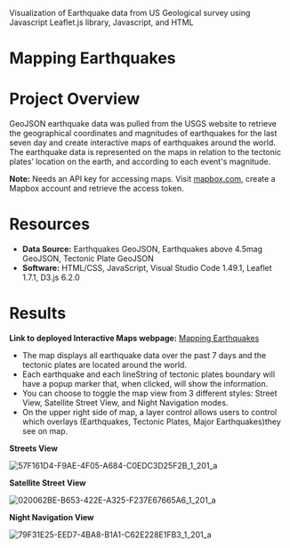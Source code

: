 Visualization of Earthquake data from US Geological survey using Javascript Leaflet.js library, Javascript, and HTML

# Mapping Earthquakes

# Project Overview
GeoJSON earthquake data was pulled from the USGS website to retrieve the geographical coordinates and magnitudes of earthquakes for the last seven day and create interactive maps of earthquakes around the world. The earthquake data is represented on the maps in relation to the tectonic plates’ location on the earth, and according to each event's magnitude.

**Note:** Needs an API key for accessing maps. Visit [mapbox.com](https://www.mapbox.com/), create a Mapbox account and retrieve the access token.

# Resources
* **Data Source:** Earthquakes GeoJSON, Earthquakes above 4.5mag GeoJSON, Tectonic Plate GeoJSON
* **Software:** HTML/CSS, JavaScript, Visual Studio Code 1.49.1, Leaflet 1.7.1, D3.js 6.2.0

# Results

**Link to deployed Interactive Maps webpage:** [Mapping Earthquakes](https://ramya-ramamur.github.io/Earthquake_Mapping/)

* The map displays all earthquake data over the past 7 days and the tectonic plates are located around the world.
* Each earthquake and each lineString of tectonic plates boundary will have a popup marker that, when clicked, will show the information.
* You can choose to toggle the map view from 3 different styles: Street View, Satellite Street View, and Night Navigation modes.
* On the upper right side of map, a layer control allows users to control which overlays (Earthquakes, Tectonic Plates, Major Earthquakes)they see on map.

**Streets View**

![57F161D4-F9AE-4F05-A684-C0EDC3D25F2B_1_201_a](https://user-images.githubusercontent.com/75961057/151754598-71a19005-2bb4-4ea9-9b28-b4dc37c47ffb.jpeg)

**Satellite Street View**

![020062BE-B653-422E-A325-F237E67665A6_1_201_a](https://user-images.githubusercontent.com/75961057/151754679-1497b740-4708-4a64-a5b3-df86ff5b2c23.jpeg)

**Night Navigation View**

![79F31E25-EED7-4BA8-B1A1-C62E228E1FB3_1_201_a](https://user-images.githubusercontent.com/75961057/151754752-e7354344-4fcb-4f3a-ba41-3915f25f98af.jpeg)
